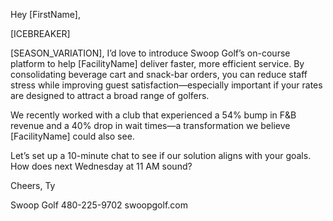 Hey [FirstName],

[ICEBREAKER]

[SEASON_VARIATION], I’d love to introduce Swoop Golf’s on-course platform to help [FacilityName] deliver faster, more efficient service. By consolidating beverage cart and snack-bar orders, you can reduce staff stress while improving guest satisfaction—especially important if your rates are designed to attract a broad range of golfers.

We recently worked with a club that experienced a 54% bump in F&B revenue and a 40% drop in wait times—a transformation we believe [FacilityName] could also see.

Let’s set up a 10-minute chat to see if our solution aligns with your goals. How does next Wednesday at 11 AM sound?

Cheers,
Ty

Swoop Golf
480-225-9702
swoopgolf.com

